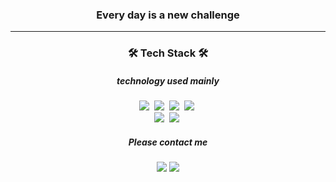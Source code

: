 <div align=center>

### Every day is a new challenge
---

<h3>🛠 Tech Stack 🛠</h3>

##### technology used mainly 
 <p>
   <img src="https://img.shields.io/badge/Java-007396?style=flat-square&logo=Java&logoColor=white"/></a>&nbsp 
   <img src="https://img.shields.io/badge/Spring-6DB33F?logo=Spring&logoColor=white"/></a>&nbsp
   <img src="https://img.shields.io/badge/SpringBoot-6DB33F?style=flat-square&logo=Spring&logoColor=white"/></a>&nbsp 
   <img src="https://img.shields.io/badge/React.js-61DAFB?style=flat-square&logo=React&logoColor=white"/></a>&nbsp 
   <br>
   <img src="https://img.shields.io/badge/postgresql-4479A1?logo=MySQL&logoColor=white"/></a>&nbsp 
   <img src="https://img.shields.io/badge/redis-F80000?logo=Oracle&logoColor=white"/></a>&nbsp 
   <br>


</p>

##### Please contact me
<a href="mailto:jaebin2586@gmail.com"><img src="https://img.shields.io/badge/Gmail-d14836?style=flat-square&logo=Gmail&logoColor=white&link=jaebin2586@gmail.com"/></a>
<a href="mailto:jaebin97@naver.com"><img src="https://img.shields.io/badge/naver-03C75A?style=flat-square&logo=Naver&logoColor=white&link=jaebin2586@gmail.com"/></a>
</div>
